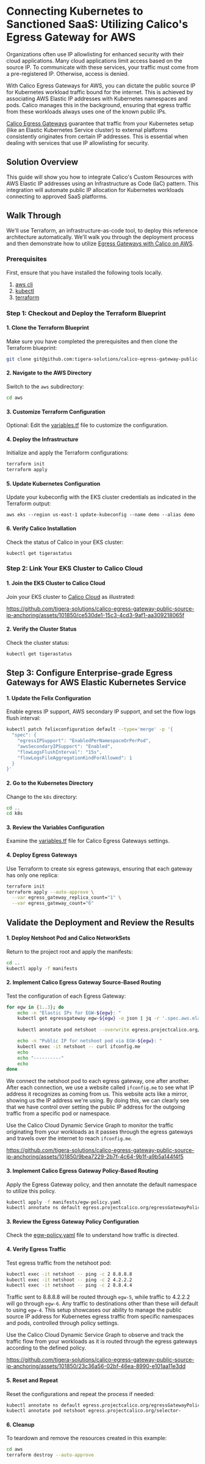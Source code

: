 # Connecting Kubernetes to Sanctioned SaaS: Utilizing Calico's Egress Gateway for AWS

Organizations often use IP allowlisting for enhanced security with their cloud applications. Many cloud applications limit access based on the source IP. To communicate with these services, your traffic must come from a pre-registered IP. Otherwise, access is denied.

With Calico Egress Gateways for AWS, you can dictate the public source IP for Kubernetes workload traffic bound for the internet. This is achieved by associating AWS Elastic IP addresses with Kubernetes namespaces and pods. Calico manages this in the background, ensuring that egress traffic from these workloads always uses one of the known public IPs.

[Calico Egress Gateways](https://www.tigera.io/tigera-products/egress-gateway/) guarantee that traffic from your Kubernetes setup (like an Elastic Kubernetes Service cluster) to external platforms consistently originates from certain IP addresses. This is essential when dealing with services that use IP allowlisting for security.

## Solution Overview

This guide will show you how to integrate Calico's Custom Resources with AWS Elastic IP addresses using an Infrastructure as Code (IaC) pattern. This integration will automate public IP allocation for Kubernetes workloads connecting to approved SaaS platforms.

## Walk Through

We'll use Terraform, an infrastructure-as-code tool, to deploy this reference architecture automatically. We'll walk you through the deployment process and then demonstrate how to utilize [Egress Gateways with Calico on AWS](https://docs.tigera.io/calico-cloud/networking/egress/egress-gateway-aws).

### Prerequisites

First, ensure that you have installed the following tools locally.

1. [aws cli](https://docs.aws.amazon.com/cli/latest/userguide/getting-started-install.html)
2. [kubectl](https://Kubernetes.io/docs/tasks/tools/)
3. [terraform](https://learn.hashicorp.com/tutorials/terraform/install-cli)

### Step 1: Checkout and Deploy the Terraform Blueprint

#### 1. Clone the Terraform Blueprint
Make sure you have completed the prerequisites and then clone the Terraform blueprint:
```sh
git clone git@github.com:tigera-solutions/calico-egress-gateway-public-ip-anchoring.git
```

#### 2. Navigate to the AWS Directory
Switch to the `aws` subdirectory:
```sh
cd aws
```

#### 3. Customize Terraform Configuration
Optional: Edit the [variables.tf](aws/variables.tf) file to customize the configuration.

#### 4. Deploy the Infrastructure
Initialize and apply the Terraform configurations:
```sh
terraform init
terraform apply
```

#### 5. Update Kubernetes Configuration
Update your kubeconfig with the EKS cluster credentials as indicated in the Terraform output:
```
aws eks --region us-east-1 update-kubeconfig --name demo --alias demo
```

#### 6. Verify Calico Installation
Check the status of Calico in your EKS cluster:
```
kubectl get tigerastatus
```

### Step 2: Link Your EKS Cluster to Calico Cloud

#### 1. Join the EKS Cluster to Calico Cloud
Join your EKS cluster to [Calico Cloud](https://www.calicocloud.io/home) as illustrated:

https://github.com/tigera-solutions/calico-egress-gateway-public-source-ip-anchoring/assets/101850/ce530de1-15c3-4cd3-9af1-aa309218065f


#### 2. Verify the Cluster Status
Check the cluster status:
```sh
kubectl get tigerastatus
```

## Step 3: Configure Enterprise-grade Egress Gateways for AWS Elastic Kubernetes Service

#### 1. Update the Felix Configuration
Enable egress IP support, AWS secondary IP support, and set the flow logs flush interval:
```sh
kubectl patch felixconfiguration default --type='merge' -p '{
  "spec": {
    "egressIPSupport": "EnabledPerNamespaceOrPerPod",
    "awsSecondaryIPSupport": "Enabled",
    "flowLogsFlushInterval": "15s",
    "flowLogsFileAggregationKindForAllowed": 1
  }
}'
```

#### 2. Go to the Kubernetes Directory
Change to the `k8s` directory:
```sh
cd ..
cd k8s
```

#### 3. Review the Variables Configuration
Examine the [variables.tf](k8s/variables.tf) file for Calico Egress Gateways settings.

#### 4. Deploy Egress Gateways
Use Terraform to create six egress gateways, ensuring that each gateway has only one replica:
```sh
terraform init
terraform apply --auto-approve \
  --var egress_gateway_replica_count="1" \
  --var egress_gateway_count="6"
```

## Validate the Deployment and Review the Results

#### 1. Deploy Netshoot Pod and Calico NetworkSets
Return to the project root and apply the manifests:
```sh
cd ..
kubectl apply -f manifests
```

#### 2. Implement Calico Egress Gateway Source-Based Routing
Test the configuration of each Egress Gateway:
```sh
for egw in {1..3}; do
    echo -n "Elastic IPs for EGW-${egw}: "
    kubectl get egressgateway egw-${egw} -o json | jq -r '.spec.aws.elasticIPs[]'
    
    kubectl annotate pod netshoot --overwrite egress.projectcalico.org/selector="egress-gateway == 'egw-${egw}'"

    echo -n "Public IP for netshoot pod via EGW-${egw}: "
    kubectl exec -it netshoot -- curl ifconfig.me
    echo
    echo "----------"
    echo
done
```
We connect the netshoot pod to each egress gateway, one after another. After each connection, we use a website called `ifconfig.me` to see what IP address it recognizes as coming from us. This website acts like a mirror, showing us the IP address we're using. By doing this, we can clearly see that we have control over setting the public IP address for the outgoing traffic from a specific pod or namespace.

Use the Calico Cloud Dynamic Service Graph to monitor the traffic originating from your workloads as it passes through the egress gateways and travels over the internet to reach `ifconfig.me`.

https://github.com/tigera-solutions/calico-egress-gateway-public-source-ip-anchoring/assets/101850/9bea7229-2b7f-4c64-9b1f-a9b5a144f4f5


#### 3. Implement Calico Egress Gateway Policy-Based Routing
Apply the Egress Gateway policy, and then annotate the default namespace to utilize this policy.
```sh
kubectl apply -f manifests/egw-policy.yaml
kubectl annotate ns default egress.projectcalico.org/egressGatewayPolicy="egress-gateway-policy"
```

#### 3. Review the Egress Gateway Policy Configuration
Check the [egw-policy.yaml](manifests/egw-policy.yaml) file to understand how traffic is directed.

#### 4. Verify Egress Traffic
Test egress traffic from the netshoot pod:
```sh
kubectl exec -it netshoot -- ping -c 2 8.8.8.8
kubectl exec -it netshoot -- ping -c 2 4.2.2.2
kubectl exec -it netshoot -- ping -c 2 8.8.4.4
```
Traffic sent to 8.8.8.8 will be routed through `egw-5`, while traffic to 4.2.2.2 will go through `egw-6`. Any traffic to destinations other than these will default to using `egw-4`. This setup showcases our ability to manage the public source IP address for Kubernetes egress traffic from specific namespaces and pods, controlled through policy settings.

Use the Calico Cloud Dynamic Service Graph to observe and track the traffic flow from your workloads as it is routed through the egress gateways according to the defined policy.

https://github.com/tigera-solutions/calico-egress-gateway-public-source-ip-anchoring/assets/101850/23c36a56-02bf-46ea-8990-e101aa11e3dd


#### 5. Reset and Repeat
Reset the configurations and repeat the process if needed:
```sh
kubectl annotate ns default egress.projectcalico.org/egressGatewayPolicy-
kubectl annotate pod netshoot egress.projectcalico.org/selector-
```

#### 6. Cleanup

To teardown and remove the resources created in this example:

```sh
cd aws
terraform destroy --auto-approve
```
